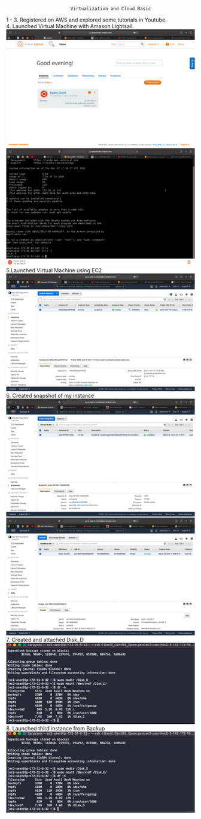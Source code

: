 							Virtualization and Cloud Basic
1 - 3. Registered on AWS and explored some tutorials in Youtube.<br/>
4. Launched Virtual Machine with Amason Lightsail.
![alt text](screenshots/2.png)<br/>
![alt text](screenshots/connect.png)</br>
5.Launched Virtual Machine using EC2<br/>
![alt text](screenshots/1.png)<br/>
6. Created snapshot of my instance
![alt text](screenshots/snapshot.png)
![alt text](screenshots/AMI_backup_instance.png)
7. Created and attached Disk_D
![alt text](screenshots/mounted_disk.png)</br>
8. Launched third instance from Backup
![alt text](screenshots/mounted_disk.png)</br>
